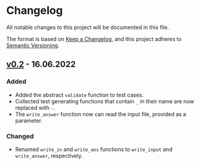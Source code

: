 # Changelog

All notable changes to this project will be documented in this file.

The format is based on [Keep a Changelog](https://keepachangelog.com/en/1.0.0/),
and this project adheres to [Semantic Versioning](https://semver.org/spec/v2.0.0.html).

## [v0.2] - 16.06.2022

### Added

- Added the abstract `validate` function to test cases.
- Collected test generating functions that contain `_` in their name are now replaced with `-`.
- The `write_answer` function now can read the input file, provided as a parameter.

### Changed

- Renamed `write_in` and `write_ans` functions to `write_input` and `write_answer`, respectively.

[v0.2]: https://github.com/RealA10N/testgen/compare/v0.1...v0.2
